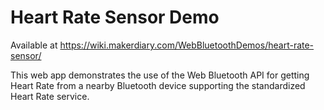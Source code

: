 # Heart Rate Sensor Demo

Available at https://wiki.makerdiary.com/WebBluetoothDemos/heart-rate-sensor/

This web app demonstrates the use of the Web Bluetooth API for getting Heart
Rate from a nearby Bluetooth device supporting the standardized Heart Rate
service.

